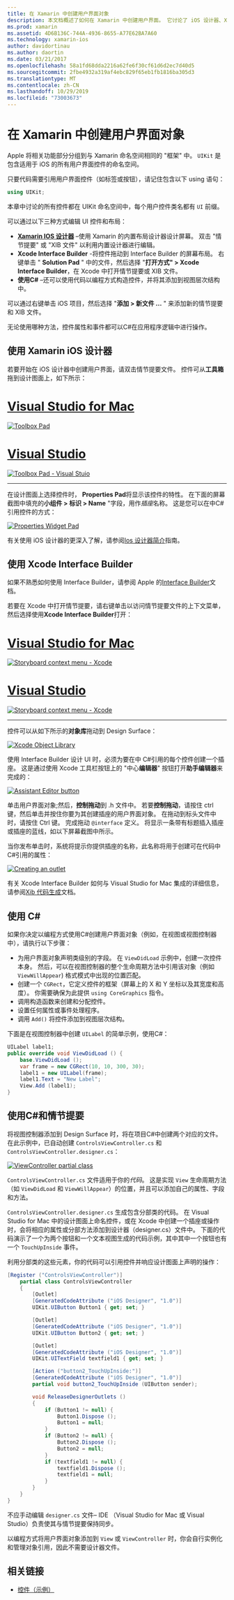 ```yaml
---
title: 在 Xamarin 中创建用户界面对象
description: 本文档概述了如何在 Xamarin 中创建用户界面。 它讨论了 iOS 设计器、Xcode Interface Builder C#、和情节提要。
ms.prod: xamarin
ms.assetid: 4D6B136C-744A-4936-8655-A77E62BA7A60
ms.technology: xamarin-ios
author: davidortinau
ms.author: daortin
ms.date: 03/21/2017
ms.openlocfilehash: 58a1fd68dda2216a62fe6f30cf61d6d2ec7d40d5
ms.sourcegitcommit: 2fbe4932a319af4ebc829f65eb1fb1816ba305d3
ms.translationtype: MT
ms.contentlocale: zh-CN
ms.lasthandoff: 10/29/2019
ms.locfileid: "73003673"
---
```

# <a name="creating-user-interface-objects-in-xamarinios"></a>在 Xamarin 中创建用户界面对象

Apple 将相关功能部分分组到与 Xamarin 命名空间相同的 "框架" 中。 `UIKit` 是包含适用于 iOS 的所有用户界面控件的命名空间。

只要代码需要引用用户界面控件（如标签或按钮），请记住包含以下 using 语句：

```csharp
using UIKit;
```

本章中讨论的所有控件都在 UIKit 命名空间中，每个用户控件类名都有 `UI` 前缀。

可以通过以下三种方式编辑 UI 控件和布局：

- **[Xamarin IOS 设计器](~/ios/user-interface/designer/index.md)** –使用 Xamarin 的内置布局设计器设计屏幕。 双击 "情节提要" 或 "XIB 文件" 以利用内置设计器进行编辑。
- **Xcode Interface Builder** -将控件拖动到 Interface Builder 的屏幕布局。 右键单击 " **Solution Pad** " 中的文件，然后选择 "**打开方式" > Xcode Interface Builder**，在 Xcode 中打开情节提要或 XIB 文件。
- **使用C#**  –还可以使用代码以编程方式构造控件，并将其添加到视图层次结构中。

可以通过右键单击 iOS 项目，然后选择 "**添加 > 新文件 ...** " 来添加新的情节提要和 XIB 文件。

无论使用哪种方法，控件属性和事件都可以C#在应用程序逻辑中进行操作。

## <a name="using-xamarin-ios-designer"></a>使用 Xamarin iOS 设计器

若要开始在 iOS 设计器中创建用户界面，请双击情节提要文件。 控件可从**工具箱**拖到设计图面上，如下所示：

# <a name="visual-studio-for-mactabmacos"></a>[Visual Studio for Mac](#tab/macos)

 [![](creating-ui-objects-images/image2b.png "Toolbox Pad")](creating-ui-objects-images/image2b.png#lightbox)

# <a name="visual-studiotabwindows"></a>[Visual Studio](#tab/windows)

 [![](creating-ui-objects-images/image2b-vs.png "Toolbox Pad - Visual Stuio")](creating-ui-objects-images/image2b.png#lightbox)

-----

在设计图面上选择控件时， **Properties Pad**将显示该控件的特性。 在下面的屏幕截图中填充的**小组件 > 标识 > Name** "字段，用作*插座*名称。 这是您可以在中C#引用控件的方式：

 [![](creating-ui-objects-images/image3b.png "Properties Widget Pad")](creating-ui-objects-images/image3b.png#lightbox)

有关使用 iOS 设计器的更深入了解，请参阅[Ios 设计器简介](~/ios/user-interface/designer/introduction.md)指南。

## <a name="using-xcode-interface-builder"></a>使用 Xcode Interface Builder

如果不熟悉如何使用 Interface Builder，请参阅 Apple 的[Interface Builder](https://developer.apple.com/xcode/interface-builder/)文档。

若要在 Xcode 中打开情节提要，请右键单击以访问情节提要文件的上下文菜单，然后选择使用**Xcode Interface Builder**打开：

# <a name="visual-studio-for-mactabmacos"></a>[Visual Studio for Mac](#tab/macos)

 [![](creating-ui-objects-images/imagexcode.png "Storyboard context menu - Xcode")](creating-ui-objects-images/imagexcode.png#lightbox)

# <a name="visual-studiotabwindows"></a>[Visual Studio](#tab/windows)

[![](creating-ui-objects-images/imagexcode-vs.png "Storyboard context menu - Xcode")](creating-ui-objects-images/imagexcode-vs.png#lightbox)

-----

控件可以从如下所示的**对象库**拖动到 Design Surface：

 [![](creating-ui-objects-images/image5a.png "Xcode Object Library")](creating-ui-objects-images/image5a.png#lightbox)

使用 Interface Builder 设计 UI 时，必须为要在中 C#引用的每个控件创建一个插座。 这是通过使用 Xcode 工具栏按钮上的 "中心**编辑器**" 按钮打开**助手编辑器**来完成的：

 [![](creating-ui-objects-images/image6a.png "Assistant Editor button")](creating-ui-objects-images/image6a.png#lightbox)

单击用户界面对象;然后，**控制拖动**到 .h 文件中。 若要**控制拖动**，请按住 ctrl 键，然后单击并按住你要为其创建插座的用户界面对象。 在拖动到标头文件中时，请按住 Ctrl 键。 完成拖动 `@interface` 定义。 将显示一条带有标题插入插座或插座的蓝线，如以下屏幕截图中所示。

当你发布单击时，系统将提示你提供插座的名称，此名称将用于创建可在代码中C#引用的属性：

 [![](creating-ui-objects-images/image8a.png "Creating an outlet")](creating-ui-objects-images/image8a.png#lightbox)

有关 Xcode Interface Builder 如何与 Visual Studio for Mac 集成的详细信息，请参阅[Xib 代码生成](~/ios/internals/xib-code-generation.md#generated)文档。

## <a name="using-c"></a>使用 C\#

如果你决定以编程方式使用C#创建用户界面对象（例如，在视图或视图控制器中），请执行以下步骤：

- 为用户界面对象声明类级别的字段。 在 `ViewDidLoad` 示例中，创建一次控件本身。 然后，可以在视图控制器的整个生命周期方法中引用该对象（例如
`ViewWillAppear`) 格式模式中出现的位置匹配。
- 创建一个 `CGRect`，它定义控件的框架（屏幕上的 X 和 Y 坐标以及其宽度和高度）。 你需要确保为此提供 `using CoreGraphics` 指令。
- 调用构造函数来创建和分配控件。
- 设置任何属性或事件处理程序。
- 调用 `Add()` 将控件添加到视图层次结构。

下面是在视图控制器中创建 `UILabel` 的简单示例，使用C#：

```csharp
UILabel label1;
public override void ViewDidLoad () {
    base.ViewDidLoad ();
    var frame = new CGRect(10, 10, 300, 30);
    label1 = new UILabel(frame);
    label1.Text = "New Label";
    View.Add (label1);
}
```

<a name="partial_classes" />

## <a name="using-c-and-storyboards"></a>使用C#和情节提要

将视图控制器添加到 Design Surface 时，将在项目C#中创建两个对应的文件。 在此示例中，已自动创建 `ControlsViewController.cs` 和 `ControlsViewController.designer.cs`：

 [![](creating-ui-objects-images/image9b.png "ViewController partial class")](creating-ui-objects-images/image9b.png#lightbox)

`ControlsViewController.cs` 文件适用于你的*代码*。 这是实现 `View` 生命周期方法（如 `ViewDidLoad` 和 `ViewWillAppear`）的位置，并且可以添加自己的属性、字段和方法。

`ControlsViewController.designer.cs` 生成包含分部类的代码。 在 Visual Studio for Mac 中的设计图面上命名控件，或在 Xcode 中创建一个插座或操作时，会将相应的属性或分部方法添加到设计器（designer.cs）文件中。 下面的代码演示了一个为两个按钮和一个文本视图生成的代码示例，其中其中一个按钮也有一个 `TouchUpInside` 事件。

利用分部类的这些元素，你的代码可以引用控件并响应设计图面上声明的操作：

```csharp
[Register ("ControlsViewController")]
    partial class ControlsViewController
    {
        [Outlet]
        [GeneratedCodeAttribute ("iOS Designer", "1.0")]
        UIKit.UIButton Button1 { get; set; }

        [Outlet]
        [GeneratedCodeAttribute ("iOS Designer", "1.0")]
        UIKit.UIButton Button2 { get; set; }

        [Outlet]
        [GeneratedCodeAttribute ("iOS Designer", "1.0")]
        UIKit.UITextField textfield1 { get; set; }

        [Action ("button2_TouchUpInside:")]
        [GeneratedCodeAttribute ("iOS Designer", "1.0")]
        partial void button2_TouchUpInside (UIButton sender);

        void ReleaseDesignerOutlets ()
        {
            if (Button1 != null) {
                Button1.Dispose ();
                Button1 = null;
            }
            if (Button2 != null) {
                Button2.Dispose ();
                Button2 = null;
            }
            if (textfield1 != null) {
                textfield1.Dispose ();
                textfield1 = null;
            }
        }
    }
}
```

不应手动编辑 `designer.cs` 文件– IDE （Visual Studio for Mac 或 Visual Studio）负责使其与情节提要保持同步。

以编程方式将用户界面对象添加到 `View` 或 `ViewController` 时，你会自行实例化和管理对象引用，因此不需要设计器文件。

## <a name="related-links"></a>相关链接

- [控件（示例）](https://docs.microsoft.com/samples/xamarin/ios-samples/controls)
